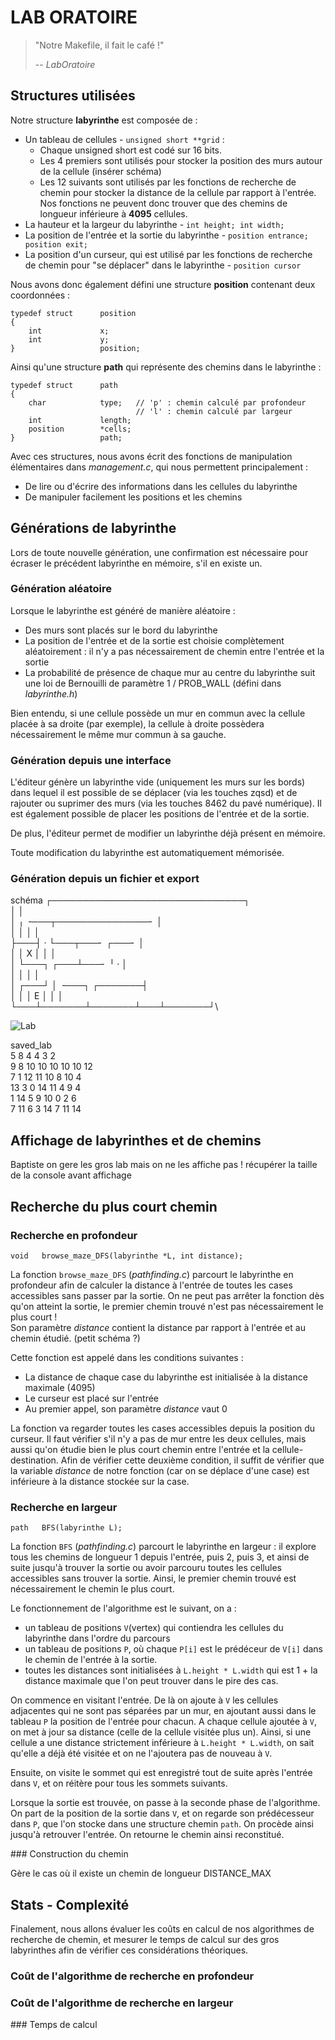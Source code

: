 # LAB ORATOIRE

> "Notre Makefile, il fait le café !"
>
> -- <cite>LabOratoire</cite>

## Structures utilisées

Notre structure **labyrinthe** est composée de :

* Un tableau de cellules - `unsigned short **grid` :
	* Chaque unsigned short est codé sur 16 bits.
	* Les 4 premiers sont utilisés pour stocker la position des murs autour de la cellule (insérer schéma)
	* Les 12 suivants sont utilisés par les fonctions de recherche de chemin pour stocker la distance de la cellule par rapport à l'entrée. Nos fonctions ne peuvent donc trouver que des chemins de longueur inférieure à **4095** cellules.
* La hauteur et la largeur du labyrinthe - `int height; int width;`
* La position de l'entrée et la sortie du labyrinthe - `position entrance; position exit;`
* La position d'un curseur, qui est utilisé par les fonctions de recherche de chemin pour "se déplacer" dans le labyrinthe - `position cursor`

Nous avons donc également défini une structure **position** contenant deux coordonnées :
```
typedef struct		position
{
	int				x;
	int				y;	
}					position;
```
Ainsi qu'une structure **path** qui représente des chemins dans le labyrinthe :
```
typedef struct		path
{
	char			type; 	// 'p' : chemin calculé par profondeur
							// 'l' : chemin calculé par largeur
	int				length;
	position		*cells;
}					path;
```
Avec ces structures, nous avons écrit des fonctions de manipulation élémentaires dans *management.c*, qui nous permettent principalement :
* De lire ou d'écrire des informations dans les cellules du labyrinthe
* De manipuler facilement les positions et les chemins

## Générations de labyrinthe

Lors de toute nouvelle génération, une confirmation est nécessaire pour écraser le précédent labyrinthe en mémoire, s'il en existe un.

### Génération aléatoire

Lorsque le labyrinthe est généré de manière aléatoire :
* Des murs sont placés sur le bord du labyrinthe
* La position de l'entrée et de la sortie est choisie complètement aléatoirement : il n'y a pas nécessairement de chemin entre l'entrée et la sortie
* La probabilité de présence de chaque mur au centre du labyrinthe suit une loi de Bernouilli de paramètre 1 / PROB_WALL (défini dans *labyrinthe.h*)

Bien entendu, si une cellule possède un mur en commun avec la cellule placée à sa droite (par exemple), la cellule à droite possèdera nécessairement le même mur commun à sa gauche.

### Génération depuis une interface

L'éditeur génère un labyrinthe vide (uniquement les murs sur les bords) dans lequel il est possible de se déplacer (via les touches zqsd) et de rajouter ou suprimer des murs (via les touches 8462 du pavé numérique).
Il est également possible de placer les positions de l'entrée et de la sortie.

De plus, l'éditeur permet de modifier un labyrinthe déjà présent en mémoire.

Toute modification du labyrinthe est automatiquement mémorisée. 

### Génération depuis un fichier et export

schéma
┌───────────────────────────────┐\
│                               │\
│   ╷   ╶───┬───────────────╴   │\
│   │       │                   │\
├───┤   ·   └───┬───╴   ┌───╴   │\
│   │         X │       │       │\
│   └───┐   ┌───┴───╴   ╵   ·   │\
│       │   │                   │\
│   ┌───┘   │   ╶───┐   ┌───────┤\
│   │       │     E │   │       │\
└───┴───────┴───────┴───┴───────┘\

![Lab](/home/baptiste/Images/labyrinthe.png)

saved_lab\
 5  8  4  4  3  2\
 9  8 10 10 10 10 10 12\
 7  1 12 11 10  8 10  4\
13  3  0 14 11  4  9  4\
 1 14  5  9 10  0  2  6\
 7 11  6  3 14  7 11 14




## Affichage de labyrinthes et de chemins

Baptiste
on gere les gros lab mais on ne les affiche pas !
récupérer la taille de la console avant affichage


## Recherche du plus court chemin

### Recherche en profondeur

`void	browse_maze_DFS(labyrinthe *L, int distance);`

La fonction `browse_maze_DFS` (*pathfinding.c*) parcourt le labyrinthe en profondeur afin de calculer la distance à l'entrée de toutes les cases accessibles sans passer par la sortie. On ne peut pas arrêter la fonction dès qu'on atteint la sortie, le premier chemin trouvé n'est pas nécessairement le plus court !\
Son paramètre *distance* contient la distance par rapport à l'entrée et au chemin étudié. (petit schéma ?)

Cette fonction est appelé dans les conditions suivantes :
* La distance de chaque case du labyrinthe est initialisée à la distance maximale (4095)
* Le curseur est placé sur l'entrée
* Au premier appel, son paramètre *distance* vaut 0

La fonction va regarder toutes les cases accessibles depuis la position du curseur. Il faut vérifier s'il n'y a pas de mur entre les deux cellules, mais aussi qu'on étudie bien le plus court chemin entre l'entrée et la cellule-destination. Afin de vérifier cette deuxième condition, il suffit de vérifier que la variable *distance* de notre fonction (car on se déplace d'une case) est inférieure à la distance stockée sur la case.




### Recherche en largeur

`path	BFS(labyrinthe L);`

La fonction `BFS` (*pathfinding.c*) parcourt le labyrinthe en largeur : il explore tous les chemins de longueur 1 depuis l'entrée, puis 2, puis 3, et ainsi de suite jusqu'à trouver la sortie ou avoir parcouru toutes les cellules accessibles sans trouver la sortie. 
Ainsi, le premier chemin trouvé est nécessairement le chemin le plus court. 

Le fonctionnement de l'algorithme est le suivant, on a :
* un tableau de positions `V`(vertex) qui contiendra les cellules du labyrinthe dans l'ordre du parcours
* un tableau de positions `P`, où chaque `P[i]` est le prédéceur de `V[i]` dans le chemin de l'entrée à la sortie. 
* toutes les distances sont initialisées à `L.height * L.width` qui est 1 + la distance maximale que l'on peut trouver dans le pire des cas. 

On commence en visitant l'entrée. De là on ajoute à `V` les cellules adjacentes qui ne sont pas séparées par un mur, en ajoutant aussi dans le tableau `P` la position de l'entrée pour chacun. 
A chaque cellule ajoutée à `V`, on met à jour sa distance (celle de la cellule visitée plus un). 
Ainsi, si une cellule a une distance strictement inférieure à `L.height * L.width`, on sait qu'elle a déjà été visitée et on ne l'ajoutera pas de nouveau à `V`. 

Ensuite, on visite le sommet qui est enregistré tout de suite après l'entrée dans `V`, et on réitère pour tous les sommets suivants. 

Lorsque la sortie est trouvée, on passe à la seconde phase de l'algorithme. On part de la position de la sortie dans `V`, et on regarde son prédécesseur dans `P`, que l'on stocke dans une structure chemin `path`. On procède ainsi jusqu'à retrouver l'entrée. 
On retourne le chemin ainsi reconstitué. 




### Construction du chemin

Gère le cas où il existe un chemin de longueur DISTANCE_MAX

## Stats - Complexité

Finalement, nous allons évaluer les coûts en calcul de nos algorithmes de recherche de chemin, et mesurer le temps de calcul sur des gros labyrinthes afin de vérifier ces considérations théoriques.

### Coût de l'algorithme de recherche en profondeur

### Coût de l'algorithme de recherche en largeur

### Temps de calcul

